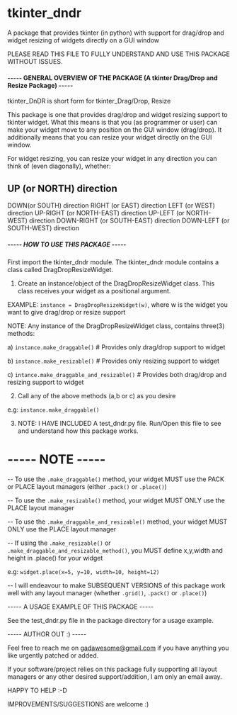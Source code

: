 # tkinter_dndr
A package that provides tkinter (in python) with support for drag/drop and widget resizing of widgets directly on a GUI window


PLEASE READ THIS FILE TO FULLY UNDERSTAND AND USE THIS PACKAGE WITHOUT ISSUES.

#### ----- GENERAL OVERVIEW OF THE PACKAGE (A tkinter Drag/Drop and Resize Package) -----

tkinter_DnDR is short form for tkinter_Drag/Drop, Resize

This package is one that provides drag/drop and widget resizing support to tkinter widget. What this means is that you (as programmer or user) can make your widget move to any position on the GUI window (drag/drop). It additionally means that you can resize your widget directly on the GUI window.

For widget resizing, you can resize your widget in any direction you can think of (even diagonally), whether:

## UP (or NORTH) direction
DOWN(or SOUTH) direction
RIGHT (or EAST) direction
LEFT (or WEST) direction
UP-RIGHT (or NORTH-EAST) direction
UP-LEFT (or NORTH-WEST) direction
DOWN-RIGHT (or SOUTH-EAST) direction
DOWN-LEFT (or SOUTH-WEST) direction


##### ----- HOW TO USE THIS PACKAGE -----

First import the tkinter_dndr module.
The tkinter_dndr module contains a class called DragDropResizeWidget. 

1) Create an instance/object of the DragDropResizeWidget class. This class receives your widget as a positional argument.

EXAMPLE: ```instance = DragDropResizeWidget(w)```, where w is the widget you want to give drag/drop or resize support

NOTE: Any instance of the DragDropResizeWidget class, contains three(3) methods:

a) ```instance.make_draggable()``` # Provides only drag/drop support to widget

b) ```instance.make_resizable()``` # Provides only resizing support to widget

c) ```intance.make_draggable_and_resizable()``` # Provides both drag/drop and resizing support to widget
   
2) Call any of the above methods (a,b or c) as you desire

e.g: ```instance.make_draggable()```

3) NOTE: I HAVE INCLUDED A test_dndr.py file. Run/Open this file to see and understand how this package works.


# ----- NOTE -----

-- To use the ```.make_draggable()``` method, your widget MUST use the PACK or PLACE layout managers (either ```.pack()``` or ```.place()```)

-- To use the ```.make_resizable()``` method, your widget MUST ONLY use the PLACE layout manager

-- To use the ```.make_draggable_and_resizable()``` method, your widget MUST ONLY use the PLACE layout manager

-- If using the ```.make_resizable()``` or ```.make_draggable_and_resizable_method()```, you MUST define x,y,width and height in .place() for your widget

e.g: ```widget.place(x=5, y=10, width=10, height=12)```

-- I will endeavour to make SUBSEQUENT VERSIONS of this package work well with any layout manager (whether ```.grid()```, ```.pack()``` or ```.place()```)


----- A USAGE EXAMPLE OF THIS PACKAGE -----

See the test_dndr.py file in the package directory for a usage example.


----- AUTHOR OUT :) -----

Feel free to reach me on gadawesome@gmail.com if you have anything you like urgently patched or added. 

If your software/project relies on this package fully supporting all layout managers or any other desired support/addition, I am only an email away.

HAPPY TO HELP :-D

IMPROVEMENTS/SUGGESTIONS are welcome :)
